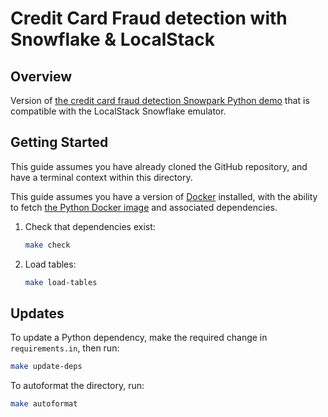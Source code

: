 # Credit Card Fraud detection with Snowflake & LocalStack 

## Overview

Version of [the credit card fraud detection Snowpark Python
demo](https://github.com/Snowflake-Labs/snowpark-python-demos/tree/main/Credit%20Card%20Fraud%20Detection)
that is compatible with the LocalStack Snowflake emulator.

## Getting Started

This guide assumes you have already cloned the GitHub repository, and have a
terminal context within this directory.

This guide assumes you have a version of [Docker](https://www.docker.com/)
installed, with the ability to fetch [the Python Docker
image](https://hub.docker.com/_/python/) and associated dependencies.

1.  Check that dependencies exist:

    ```bash
    make check
    ```

1.  Load tables:

    ```bash
    make load-tables
    ```

## Updates

To update a Python dependency, make the required change in `requirements.in`,
then run:

```bash
make update-deps
```

To autoformat the directory, run:

```bash
make autoformat
```
